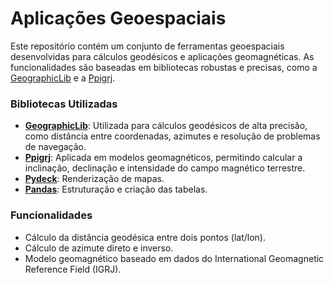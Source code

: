 # Aplicações Geoespaciais

Este repositório contém um conjunto de ferramentas geoespaciais desenvolvidas para cálculos geodésicos e aplicações geomagnéticas. As funcionalidades são baseadas em bibliotecas robustas e precisas, como a [GeographicLib](https://geographiclib.sourceforge.io/) e a [Ppigrj](https://pypi.org/project/pipigrj/).


### Bibliotecas Utilizadas

- **[GeographicLib](https://geographiclib.sourceforge.io/)**: Utilizada para cálculos geodésicos de alta precisão, como distância entre coordenadas, azimutes e resolução de problemas de navegação.
- **[Ppigrj](https://pypi.org/project/pipigrj/)**: Aplicada em modelos geomagnéticos, permitindo calcular a inclinação, declinação e intensidade do campo magnético terrestre.
- **[Pydeck](https://deckgl.readthedocs.io/en/latest/gallery/bitmap_layer.html)**: Renderização de mapas.
- **[Pandas](https://pandas.pydata.org/docs/)**: Estruturação e criação das tabelas.


### Funcionalidades

- Cálculo da distância geodésica entre dois pontos (lat/lon).
- Cálculo de azimute direto e inverso.
- Modelo geomagnético baseado em dados do International Geomagnetic Reference Field (IGRJ).
